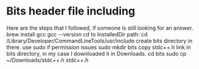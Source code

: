 
# Bits header file including
Here are the steps that I followed, if someone is still looking for an answer.
brew install gcc
gcc --version
cd to InstalledDir path:
cd /Library/Developer/CommandLineTools/usr/include
create bits directory in there. use sudo if permission issues
sudo mkdir bits
copy stdc++.h link in bits directory, in my case I downloaded it in Downloads.
cd bits
sudo cp ~/Downloads/stdc++.h stdc++.h
